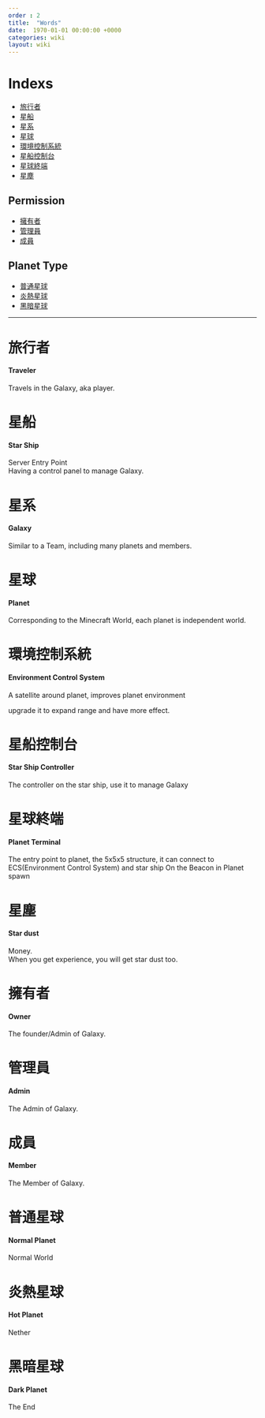 ```yaml
---
order : 2
title:  "Words"
date:  1970-01-01 00:00:00 +0000
categories: wiki
layout: wiki
---
```


# Indexs

- [旅行者](#旅行者)
- [星船](#星船)
- [星系](#星系)
- [星球](#星球)
- [環境控制系統](#環境控制系統)
- [星船控制台](#星船控制台)
- [星球終端](#星球終端)
- [星塵](#星塵)

## Permission

- [擁有者](#擁有者)
- [管理員](#管理員)
- [成員](#成員)

## Planet Type

- [普通星球](#普通星球)
- [炎熱星球](#炎熱星球)
- [黑暗星球](#黑暗星球)

---

# 旅行者
#### Traveler

Travels in the Galaxy, aka player.

# 星船
#### Star Ship

Server Entry Point  
Having a control panel to manage Galaxy.

# 星系
#### Galaxy

Similar to a Team, including many planets and members.

# 星球
#### Planet

Corresponding to the Minecraft World, each planet is independent world.

# 環境控制系統
#### Environment Control System

A satellite around planet, improves planet environment  

upgrade it to expand range and have more effect.

# 星船控制台
#### Star Ship Controller

The controller on the star ship, use it to manage Galaxy

# 星球終端
#### Planet Terminal

The entry point to planet, the 5x5x5 structure, it can connect to ECS(Environment Control System) and star ship
On the Beacon in Planet spawn

# 星塵
#### Star dust

Money.  
When you get experience, you will get star dust too.
  
# 擁有者
#### Owner

The founder/Admin of Galaxy.

# 管理員
#### Admin

The Admin of Galaxy.

# 成員
#### Member

The Member of Galaxy.

# 普通星球
#### Normal Planet

Normal World

# 炎熱星球
#### Hot Planet

Nether

# 黑暗星球
#### Dark Planet

The End
